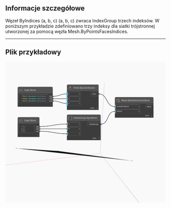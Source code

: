 ## Informacje szczegółowe
Węzeł ByIndices (a, b, c) (a, b, c) zwraca IndexGroup trzech indeksów. W poniższym przykładzie zdefiniowano trzy indeksy dla siatki trójstronnej utworzonej za pomocą węzła Mesh.ByPointsFacesIndices.
___
## Plik przykładowy

![ByIndices (a, b, c)](./Autodesk.DesignScript.Geometry.IndexGroup.ByIndices(a,%20b,%20c)_img.jpg)

